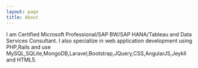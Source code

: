 ```yaml
---
layout: page
title: About
---
```


I am Certified Microsoft Professional/SAP BW/SAP HANA/Tableau and Data Services Consultant. I also specialize in web application development using PHP,Rails and use MySQL,SQLite,MongoDB,Laravel,Bootstrap,JQuery,CSS,AngularJS,Jeykll and HTML5.
